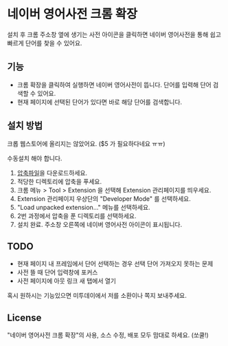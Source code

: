 # 네이버 영어사전 크롬 확장

설치 후 크롬 주소창 옆에 생기는 사전 아이콘을 클릭하면 네이버 영어사전을 통해 쉽고 빠르게 단어를 찾을 수 있어요.

## 기능
* 크롬 확장을 클릭하여 실행하면 네이버 영어사전이 뜹니다. 단어를 입력해 단어 검색할 수 있어요.
* 현재 페이지에 선택된 단어가 있다면 바로 해당 단어를 검색합니다. 

## 설치 방법

크롭 웹스토어에 올리지는 않았어요. ($5 가 필요하다네요 ㅠㅠ)

수동설치 해야 합니다.

1. [압축파일](https://github.com/codian/naver_endic_for_chrome/archives/master)을 다운로드하세요.
2. 적당한 디렉토리에 압축을 푸세요.
3. 크롬 메뉴 > Tool > Extension 을 선택해 Extension 관리페이지를 띄우세요.
4. Extension 관리페이지 우상단의 "Developer Mode" 를 선택하세요.
5. "Load unpacked extension..." 메뉴를 선택하세요.
6. 2번 과정에서 압축을 푼 디렉토리를 선택하세요.
7. 설치 완료. 주소창 오른쪽에 네이버 영어사전 아이콘이 표시됩니다. 

## TODO

* 현재 페이지 내 프레임에서 단어 선택하는 경우 선택 단어 가져오지 못하는 문제
* 사전 뜰 때 단어 입력창에 포커스
* 사전 페이지에 아웃 링크 새 탭에서 열기

혹시 원하시는 기능있으면 미투데이에서 저를 소환이나 쪽지 보내주세요.

## License

"네이버 영어사전 크롬 확장"의 사용, 소스 수정, 배포 모두 맘대로 하세요. (쏘쿨!)
